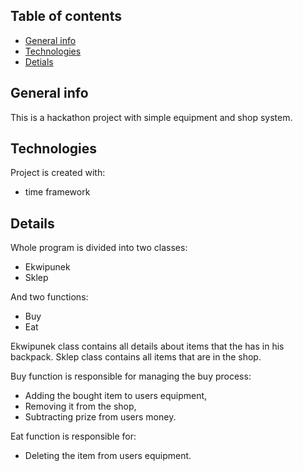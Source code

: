 ## Table of contents
* [General info](#general-info)
* [Technologies](#technologies)
* [Detials](#details)

## General info
This is a hackathon project with simple equipment and shop system.
	
## Technologies
Project is created with:
* time framework

## Details
Whole program is divided into two classes:
- Ekwipunek 
- Sklep

And two functions:
- Buy
- Eat

Ekwipunek class contains all details about items that the has in his backpack.
Sklep class contains all items that are in the shop.

Buy function is responsible for managing the buy process:
- Adding the bought item to users equipment,
- Removing it from the shop,
- Subtracting prize from users money.

Eat function is responsible for:
- Deleting the item from users equipment.
